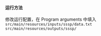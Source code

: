 #### 运行方法

修改运行配置，在 Program arguments  中填入 `src/main/resources/inputs/sssp/data.txt src/main/resources/outputs/sssp/`